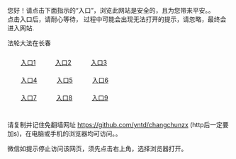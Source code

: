 您好！请点击下面指示的“入口”，浏览此网站是安全的，且为您带来平安。。 <br/>
点击入口后，请耐心等待， 过程中可能会出现无法打开的提示，请忽略，最终会进入网站. </br>

法轮大法在长春<br/>
<div style="padding:10px"><a style="margin:20px" target="_blank" href="https://d3sbxkfhn6i91n.cloudfront.net/2Qpsp?kxpvz" id="ccLink1" rel="nofollow">入口1</a> <a target="_blank" style="margin:20px" href="https://d3cdnh87vs8mi0.cloudfront.net/2Qpsp?blemfbb" id="ccLink2" rel="nofollow">入口2</a> <a style="margin:20px" target="_blank" href="https://d3av9p96adrk4u.cloudfront.net/2Qpsp?qkfses" id="ccLink3" rel="nofollow">入口3</a></div>

<div style="padding:10px" ><a style="margin:20px" target="_blank" href="https://d3sbxkfhn6i91n.cloudfront.net/2Qpsp?kxpvz" id="ccLink4" rel="nofollow">入口4</a> <a style="margin:20px" href="https://d3cdnh87vs8mi0.cloudfront.net/2Qpsp?blemfbb" target="_blank" id="ccLink5" rel="nofollow">入口5</a> <a style="margin:20px" href="https://d3av9p96adrk4u.cloudfront.net/2Qpsp?qkfses" target="_blank" id="ccLink6" rel="nofollow">入口6</a></div>

<div style="padding:10px"><a style="margin:20px" target="_blank" href="https://d3sbxkfhn6i91n.cloudfront.net/2Qpsp?kxpvz" id="ccLink7" rel="nofollow">入口7</a> <a style="margin:20px" href="https://d3cdnh87vs8mi0.cloudfront.net/2Qpsp?blemfbb" target="_blank" id="ccLink8" rel="nofollow">入口8</a> <a style="margin:20px" target="_blank" href="https://d3av9p96adrk4u.cloudfront.net/2Qpsp?qkfses" id="ccLink9" rel="nofollow">入口9</a></div>

<br/>



请复制并记住免翻墙网址 https://github.com/yntd/changchunzx (http后一定要加s)，在电脑或手机的浏览器均可访问。。<br/>

微信如提示停止访问该网页，须先点击右上角，选择浏览器打开。
